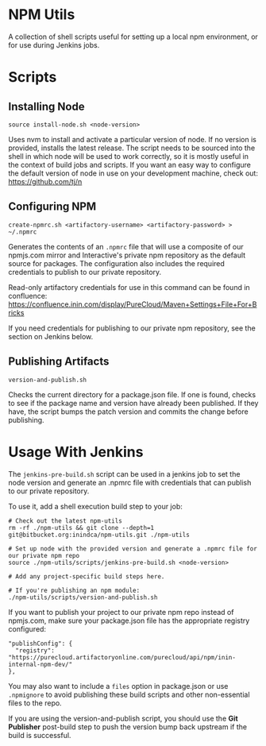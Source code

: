 NPM Utils
==========

A collection of shell scripts useful for setting up a local npm environment, or for use during Jenkins jobs.

Scripts
========

Installing Node
----------------

`source install-node.sh <node-version>`

Uses nvm to install and activate a particular version of node. If no version is provided, installs the latest release. The script needs to be sourced into the shell in which node will be used to work correctly, so it is mostly useful in the context of build jobs and scripts. If you want an easy way to configure the default version of node in use on your development machine, check out: https://github.com/tj/n

Configuring NPM
----------------
`create-npmrc.sh <artifactory-username> <artifactory-password> > ~/.npmrc`

Generates the contents of an `.npmrc` file that will use a composite of our npmjs.com mirror and Interactive's private npm repository as the default source for packages. The configuration also includes the required credentials to publish to our private repository.

Read-only artifactory credentials for use in this command can be found in confluence:
https://confluence.inin.com/display/PureCloud/Maven+Settings+File+For+Bricks

If you need credentials for publishing to our private npm repository, see the section on Jenkins below.

Publishing Artifacts
---------------------
`version-and-publish.sh`

Checks the current directory for a package.json file. If one is found, checks to see if the package name and version have already been published. If they have, the script bumps the patch version and commits the change before publishing.

Usage With Jenkins
===================

The `jenkins-pre-build.sh` script can be used in a jenkins job to set the node version and generate an .npmrc file with credentials that can publish to our private repository.

To use it, add a shell execution build step to your job:
```
# Check out the latest npm-utils
rm -rf ./npm-utils && git clone --depth=1 git@bitbucket.org:inindca/npm-utils.git ./npm-utils

# Set up node with the provided version and generate a .npmrc file for our private npm repo
source ./npm-utils/scripts/jenkins-pre-build.sh <node-version>

# Add any project-specific build steps here.

# If you're publishing an npm module:
./npm-utils/scripts/version-and-publish.sh
```

If you want to publish your project to our private npm repo instead of npmjs.com, make sure your package.json file has the appropriate registry configured:

```
"publishConfig": {
  "registry": "https://purecloud.artifactoryonline.com/purecloud/api/npm/inin-internal-npm-dev/"
},
```

You may also want to include a `files` option in package.json or use `.npmignore` to avoid publishing these build scripts and other non-essential files to the repo.

If you are using the version-and-publish script, you should use the **Git Publisher** post-build step to push the version bump back upstream if the build is successful.